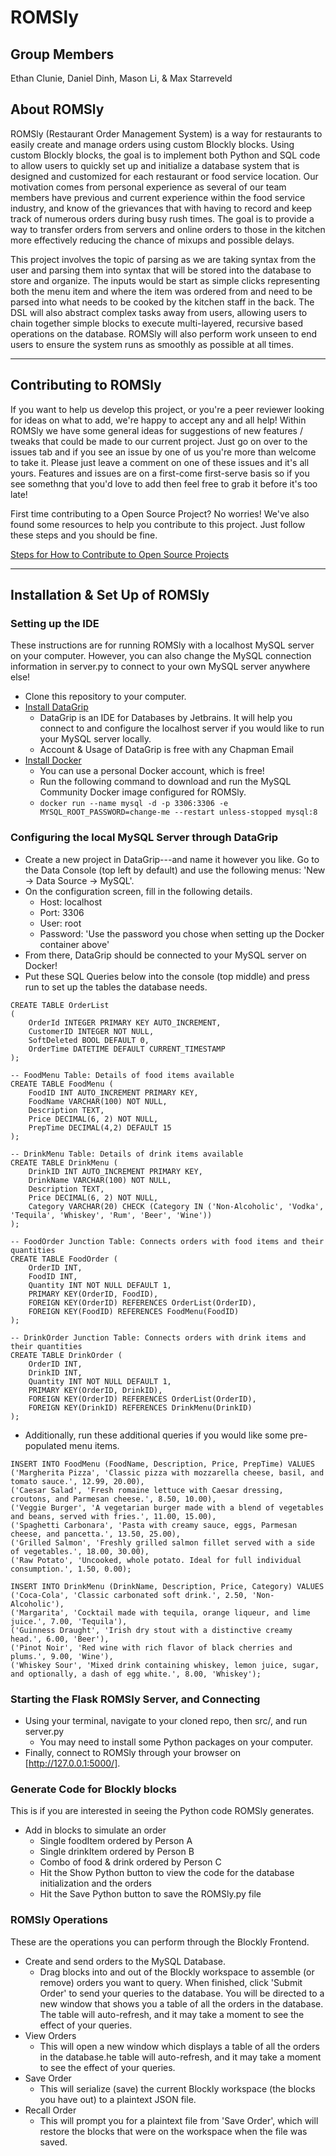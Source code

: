 # ROMSly

## Group Members

Ethan Clunie, Daniel Dinh, Mason Li, & Max Starreveld

<!-- ## Github-Pages Prototype URL

[ROMSly Prototype](https://ddinh0411.github.io/ROMSly/src/index.html) -->

## About ROMSly

ROMSly (Restaurant Order Management System) is a way for restaurants to easily create and manage orders using custom Blockly blocks. Using custom Blockly blocks, the goal is to implement both Python and SQL code to allow users to quickly set up and initialize a database system that is designed and customized for each restaurant or food service location. Our motivation comes from personal experience as several of our team members have previous and current experience within the food service industry, and know of the grievances that with having to record and keep track of numerous orders during busy rush times. The goal is to provide a way to transfer orders from servers and online orders to those in the kitchen more effectively reducing the chance of mixups and possible delays.

This project involves the topic of parsing as we are taking syntax from the user and parsing them into syntax that will be stored into the database to store and organize. The inputs would be start as simple clicks representing both the menu item and where the item was ordered from and need to be parsed into what needs to be cooked by the kitchen staff in the back. The DSL will also abstract complex tasks away from users, allowing users to chain together simple blocks to execute multi-layered, recursive based operations on the database. ROMSly will also perform work unseen to end users to ensure the system runs as smoothly as possible at all times.

---
## Contributing to ROMSly

If you want to help us develop this project, or you're a peer reviewer looking for ideas on what to add, we're happy to accept any and all help! Within ROMSly we have some general ideas for suggestions of new features / tweaks that could be made to our current project. Just go on over to the issues tab and if you see an issue by one of us you're more than welcome to take it. Please just leave a comment on one of these issues and it's all yours. Features and issues are on a first-come first-serve basis so if you see somethng that you'd love to add then feel free to grab it before it's too late!

First time contributing to a Open Source Project? No worries! We've also found some resources to help you contribute to this project. Just follow these steps and you should be fine.

[Steps for How to Contribute to Open Source Projects](https://dev.to/codesphere/how-to-start-contributing-to-open-source-projects-on-github-534n)

---

## Installation & Set Up of ROMSly

### Setting up the IDE

These instructions are for running ROMSly with a localhost MySQL server on your computer. However, you can also change the MySQL connection information in server.py to connect to your own MySQL server anywhere else!

- Clone this repository to your computer.
- [Install DataGrip](https://www.jetbrains.com/datagrip/download/)
    - DataGrip is an IDE for Databases by Jetbrains. It will help you connect to and configure the localhost server if you would like to run your MySQL server locally.
    - Account & Usage of DataGrip is free with any Chapman Email
- [Install Docker](https://docs.docker.com/get-docker/)
    - You can use a personal Docker account, which is free!
    - Run the following command to download and run the MySQL Community Docker image configured for ROMSly.
    - `docker run --name mysql -d -p 3306:3306 -e MYSQL_ROOT_PASSWORD=change-me --restart unless-stopped mysql:8`

### Configuring the local MySQL Server through DataGrip

- Create a new project in DataGrip---and name it however you like. Go to the Data Console (top left by default) and use the following menus: 'New -> Data Source -> MySQL'.
- On the configuration screen, fill in the following details. 
    - Host: localhost
    - Port: 3306
    - User: root
    - Password: 'Use the password you chose when setting up the Docker container above'
- From there, DataGrip should be connected to your MySQL server on Docker!
- Put these SQL Queries below into the console (top middle) and press run to set up the tables the database needs.
```mysql
CREATE TABLE OrderList
(
    OrderId INTEGER PRIMARY KEY AUTO_INCREMENT,
    CustomerID INTEGER NOT NULL,
    SoftDeleted BOOL DEFAULT 0,
    OrderTime DATETIME DEFAULT CURRENT_TIMESTAMP
);

-- FoodMenu Table: Details of food items available
CREATE TABLE FoodMenu (
    FoodID INT AUTO_INCREMENT PRIMARY KEY,
    FoodName VARCHAR(100) NOT NULL,
    Description TEXT,
    Price DECIMAL(6, 2) NOT NULL,
    PrepTime DECIMAL(4,2) DEFAULT 15
);

-- DrinkMenu Table: Details of drink items available
CREATE TABLE DrinkMenu (
    DrinkID INT AUTO_INCREMENT PRIMARY KEY,
    DrinkName VARCHAR(100) NOT NULL,
    Description TEXT,
    Price DECIMAL(6, 2) NOT NULL,
    Category VARCHAR(20) CHECK (Category IN ('Non-Alcoholic', 'Vodka', 'Tequila', 'Whiskey', 'Rum', 'Beer', 'Wine'))
);

-- FoodOrder Junction Table: Connects orders with food items and their quantities
CREATE TABLE FoodOrder (
    OrderID INT,
    FoodID INT,
    Quantity INT NOT NULL DEFAULT 1,
    PRIMARY KEY(OrderID, FoodID),
    FOREIGN KEY(OrderID) REFERENCES OrderList(OrderID),
    FOREIGN KEY(FoodID) REFERENCES FoodMenu(FoodID)
);

-- DrinkOrder Junction Table: Connects orders with drink items and their quantities
CREATE TABLE DrinkOrder (
    OrderID INT,
    DrinkID INT,
    Quantity INT NOT NULL DEFAULT 1,
    PRIMARY KEY(OrderID, DrinkID),
    FOREIGN KEY(OrderID) REFERENCES OrderList(OrderID),
    FOREIGN KEY(DrinkID) REFERENCES DrinkMenu(DrinkID)
);
```
- Additionally, run these additional queries if you would like some pre-populated menu items.
```mysql
INSERT INTO FoodMenu (FoodName, Description, Price, PrepTime) VALUES
('Margherita Pizza', 'Classic pizza with mozzarella cheese, basil, and tomato sauce.', 12.99, 20.00),
('Caesar Salad', 'Fresh romaine lettuce with Caesar dressing, croutons, and Parmesan cheese.', 8.50, 10.00),
('Veggie Burger', 'A vegetarian burger made with a blend of vegetables and beans, served with fries.', 11.00, 15.00),
('Spaghetti Carbonara', 'Pasta with creamy sauce, eggs, Parmesan cheese, and pancetta.', 13.50, 25.00),
('Grilled Salmon', 'Freshly grilled salmon fillet served with a side of vegetables.', 18.00, 30.00),
('Raw Potato', 'Uncooked, whole potato. Ideal for full individual consumption.', 1.50, 0.00);

INSERT INTO DrinkMenu (DrinkName, Description, Price, Category) VALUES
('Coca-Cola', 'Classic carbonated soft drink.', 2.50, 'Non-Alcoholic'),
('Margarita', 'Cocktail made with tequila, orange liqueur, and lime juice.', 7.00, 'Tequila'),
('Guinness Draught', 'Irish dry stout with a distinctive creamy head.', 6.00, 'Beer'),
('Pinot Noir', 'Red wine with rich flavor of black cherries and plums.', 9.00, 'Wine'),
('Whiskey Sour', 'Mixed drink containing whiskey, lemon juice, sugar, and optionally, a dash of egg white.', 8.00, 'Whiskey');
```
### Starting the Flask ROMSly Server, and Connecting

- Using your terminal, navigate to your cloned repo, then src/, and run server.py
    - You may need to install some Python packages on your computer.
- Finally, connect to ROMSly through your browser on [http://127.0.0.1:5000/].

### Generate Code for Blockly blocks

This is if you are interested in seeing the Python code ROMSly generates.

- Add in blocks to simulate an order
    - Single foodItem ordered by Person A
    - Single drinkItem ordered by Person B
    - Combo of food & drink ordered by Person C
    - Hit the Show Python button to view the code for the database initialization and the orders
    - Hit the Save Python button to save the ROMSly.py file

### ROMSly Operations

These are the operations you can perform through the Blockly Frontend.

- Create and send orders to the MySQL Database.
    - Drag blocks into and out of the Blockly workspace to assemble (or remove) orders you want to query. When finished, click 'Submit Order' to send your queries to the database. You will be directed to a new window that shows you a table of all the orders in the database. The table will auto-refresh, and it may take a moment to see the effect of your queries.
- View Orders
    - This will open a new window which displays a table of all the orders in the database.he table will auto-refresh, and it may take a moment to see the effect of your queries.
- Save Order
    - This will serialize (save) the current Blockly workspace (the blocks you have out) to a plaintext JSON file. 
- Recall Order
    - This will prompt you for a plaintext file from 'Save Order', which will restore the blocks that were on the workspace when the file was saved.



<!-- ### Viewing your Database
- Open Up Pycharm
- Click the button on the right hand side that looks like 3 disks on top of each other. This should open the Database tab
- Hit the plus button in the upper left of this tab, select Data Source then select SQLite
- Click on the small triple dots next to file to Open up your Finder

<div align="center">
<img width="400" alt="ROMSly_Tutorial_1" src="https://github.com/ddinh0411/ROMSly/assets/70035939/4ad7eabe-b5c7-41bb-af79-f6b8135df161">
</div>

- After opening up your Finder, move to your home directory and select the ROMSly.db file

<div align="center">
<img width="400" alt="ROMSly_Tutorial_2" src="https://github.com/ddinh0411/ROMSly/assets/70035939/aab82bba-7d50-4e45-8dec-f3ecdefe5869">
</div>

- Within the new ROMSly.db that pops ups, expand the dropdown to view main, then expand main to see your tables
- Click on a table such as orderList to view the names of the customers who've placed an order and then either foodOrders or drinkOrders to see what they ordered -->
